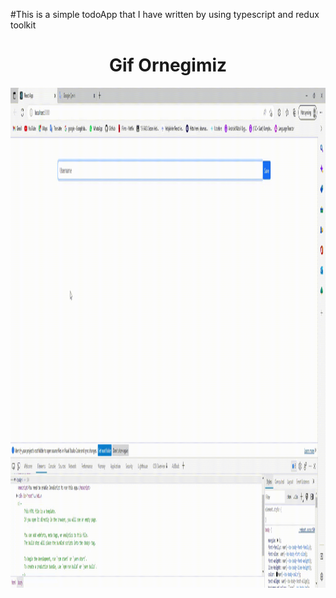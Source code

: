
#This is a simple todoApp  that I have written by using typescript and redux toolkit

<h1 align="center">Gif Ornegimiz</h1>
<p><img  align="center" src="https://raw.githubusercontent.com/ismailcal21/ReduxToolkit-TypeScript/main/ts-redux.gif" width="1000" height="800"/></p>
